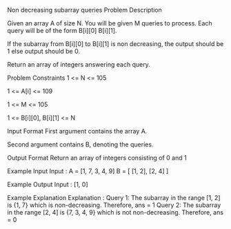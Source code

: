 Non decreasing subarray queries
Problem Description

Given an array A of size N. You will be given M queries to process. Each query will be of the form B[i][0] B[i][1].

If the subarray from B[i][0] to B[i][1] is non decreasing, the output should be 1 else output should be 0.

Return an array of integers answering each query.


Problem Constraints
1 <= N <= 105

1 <= A[i] <= 109

1 <= M <= 105

1 <= B[i][0], B[i][1] <= N


Input Format
First argument contains the array A.

Second argument contains B, denoting the queries.


Output Format
Return an array of integers consisting of 0 and 1


Example Input
Input :
A = [1, 7, 3, 4, 9]
B = [ 
      [1, 2], 
      [2, 4]
    ]


Example Output
Input :
[1, 0]


Example Explanation
Explanation :
Query 1: The subarray in the range [1, 2] is {1, 7} which is non-decreasing. Therefore, ans = 1
Query 2: The subarray in the range [2, 4] is {7, 3, 4, 9} which is not non-decreasing. Therefore, ans = 0